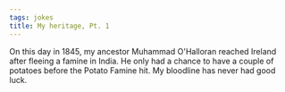 ```yaml
---
tags: jokes
title: My heritage, Pt. 1
---
```


On this day in 1845, my ancestor Muhammad O'Halloran reached Ireland after fleeing a famine in India. He only had a chance to have a couple of potatoes before the Potato Famine hit. My bloodline has never had good luck.